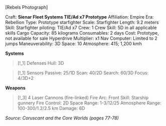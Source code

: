 [Rebels Photograph]

Craft: **Sienar Fleet Systems TIE/Ad x7 Prototype**
Affiliation: Empire
Era: Rebellion
Type: Prototype starfighter
Scale: Starfighter
Length: 9.2 meters
Skill: Starfighter piloting: TIE/Ad x7
Crew: 1
Crew Skill: 5D in all applicable skills
Cargo Capacity: 85 kilograms
Consumables: 2 days
Cost: Prototype, not available for sale
Hyperdrive Multiplier: x1
Nav Computer: Limited to 2 jumps
Maneuverability: 3D
Space: 10
Atmosphere: 415; 1,200 kmh

**Systems**
> [!_1] Defenses
> Hull: 3D

> [!_1] Sensors
> Passive: 25/1D
> Scan: 40/2D
> Search: 60/3D
> Focus: 4/3D+2

**Weapons**
> [!_3] 4 Laser Cannons (fire-linked)
> Fire Arc: Front
> Skill: Starship gunnery
> Fire Control: 2D
> Space Range: 1-3/12/25
> Atmosphere Range: 100-300/1.2/2.5 km
> Damage: 6D


*Source: Coruscant and the Core Worlds (pages 77-78)*